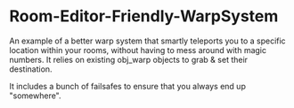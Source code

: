# Room-Editor-Friendly-WarpSystem

An example of a better warp system that smartly teleports you to a specific location within your rooms, without having to mess around with magic numbers.
It relies on existing obj_warp objects to grab & set their destination.

It includes a bunch of failsafes to ensure that you always end up "somewhere".
